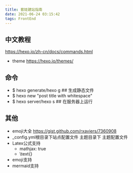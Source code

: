 ```yaml
---
title: 套娃建站指南
date: 2021-06-24 03:15:42
tags: FrontEnd
---
```


## 中文教程

https://hexo.io/zh-cn/docs/commands.html

- theme https://hexo.io/themes/
  
## 命令

- $ hexo generate/hexo g ## 生成静态文件
- $ hexo new "post title with whitespace"
- $ hexo server/hexo s ## 在服务器上运行
  
## 其他

- emoji大全 https://gist.github.com/rxaviers/7360908
- _config.yml根目录下站点配置文件 主题目录下 主题配置文件
- Latex公式支持
  - mathjax: true
  - \text{}
- emoji支持
- mermaid支持
